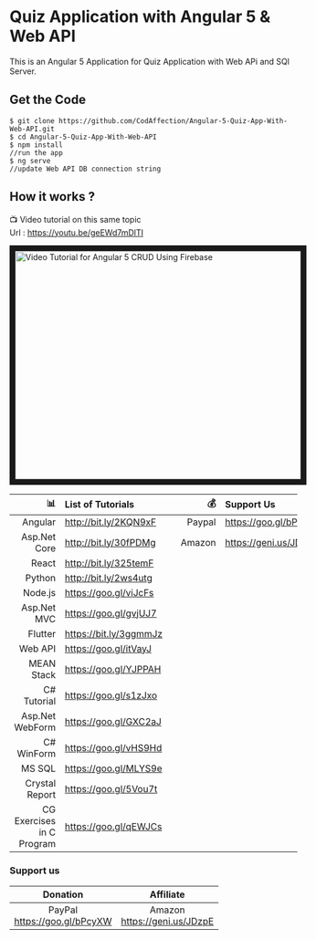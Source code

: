 # Quiz Application with Angular 5 & Web API
This is an Angular 5 Application for Quiz Application with Web APi and SQl Server.

## Get the Code

```
$ git clone https://github.com/CodAffection/Angular-5-Quiz-App-With-Web-API.git
$ cd Angular-5-Quiz-App-With-Web-API
$ npm install
//run the app
$ ng serve
//update Web API DB connection string
```

 ## How it works ?
 
 :tv: Video tutorial on this same topic  
 Url : https://youtu.be/geEWd7mDlTI
 
<a href="http://www.youtube.com/watch?feature=player_embedded&v=geEWd7mDlTI
" target="_blank"><img src="http://img.youtube.com/vi/geEWd7mDlTI/0.jpg" 
alt="Video Tutorial for Angular 5 CRUD Using Firebase" width="500" height="400" border="10" /></a>


| :bar_chart:               |  List of Tutorials   |   | :moneybag:  | Support Us             |
|--------------------------:|:---------------------|---|------------:|:-----------------------|
| Angular                   |http://bit.ly/2KQN9xF |   |Paypal       | https://goo.gl/bPcyXW  |
| Asp.Net Core              |http://bit.ly/30fPDMg |   |Amazon       | https://geni.us/JDzpE  |
| React                     |http://bit.ly/325temF |   |
| Python                    |http://bit.ly/2ws4utg |   |
| Node.js                   |https://goo.gl/viJcFs |   |
| Asp.Net MVC               |https://goo.gl/gvjUJ7 |   |
| Flutter                   |https://bit.ly/3ggmmJz|   |
| Web API                   |https://goo.gl/itVayJ |   |
| MEAN Stack                |https://goo.gl/YJPPAH |   |
| C# Tutorial               |https://goo.gl/s1zJxo |   |
| Asp.Net WebForm           |https://goo.gl/GXC2aJ |   |
| C# WinForm                |https://goo.gl/vHS9Hd |   |
| MS SQL                    |https://goo.gl/MLYS9e |   |
| Crystal Report            |https://goo.gl/5Vou7t |   |
| CG Exercises in C Program |https://goo.gl/qEWJCs |   |
        
###  Support us
|Donation|Affiliate|
|:------:|:--------:|
|PayPal<br/>https://goo.gl/bPcyXW | Amazon <br/> https://geni.us/JDzpE |


